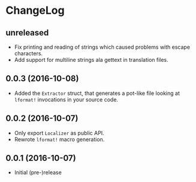 # ChangeLog #

## unreleased ##
* Fix printing and reading of strings which caused problems with
  escape characters.
* Add support for multiline strings ala gettext in translation files.

## 0.0.3 (2016-10-08) ##
* Added the `Extractor` struct, that generates a pot-like file looking
  at `lformat!` invocations in your source code.

## 0.0.2 (2016-10-07) ##
* Only export `Localizer` as public API.
* Rewrote `lformat!` macro generation.

## 0.0.1 (2016-10-07) ##
* Initial (pre-)release
